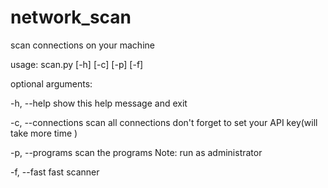 # network_scan
scan connections on your machine 

usage: scan.py [-h] [-c] [-p] [-f]

optional arguments:
  
  -h, --help         show this help message and exit
  
  -c, --connections  scan all connections don't forget to set your API key(will take more time )
  
  -p, --programs     scan the programs Note: run as administrator
  
  -f, --fast         fast scanner
